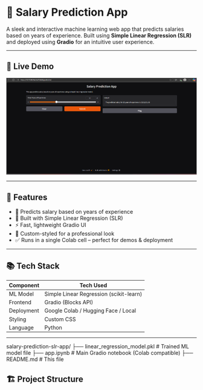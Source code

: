 # 💼 Salary Prediction App

A sleek and interactive machine learning web app that predicts salaries based on years of experience. Built using **Simple Linear Regression (SLR)** and deployed using **Gradio** for an intuitive user experience.

---

## 🚀 Live Demo

![App](https://github.com/Tanmay1112004/salary-prediction-slr-app/blob/main/Salary%20price%20prediction%20app/screenshot%20and%20app%20demo/Screenshot%202025-08-04%20215646.png?raw=true)

---

## 📌 Features

- 🔢 Predicts salary based on years of experience
- 🧠 Built with Simple Linear Regression (SLR)
- ⚡ Fast, lightweight Gradio UI
- 🎨 Custom-styled for a professional look
- ✅ Runs in a single Colab cell – perfect for demos & deployment

---

## 📚 Tech Stack

| Component        | Tech Used         |
|------------------|------------------|
| ML Model         | Simple Linear Regression (scikit-learn) |
| Frontend         | Gradio (Blocks API) |
| Deployment       | Google Colab / Hugging Face / Local |
| Styling          | Custom CSS        |
| Language         | Python            |

---
salary-prediction-slr-app/
├── linear_regression_model.pkl # Trained ML model file
├── app.ipynb # Main Gradio notebook (Colab compatible)
├── README.md # This file


## 🏗️ Project Structure

